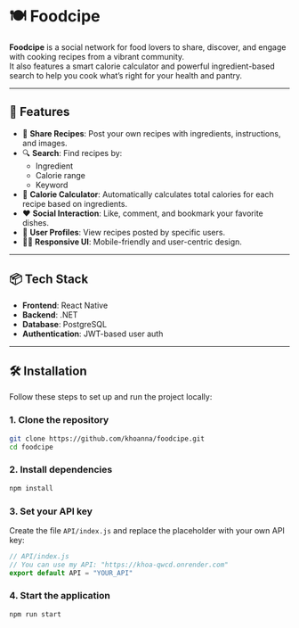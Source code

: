 # 🍽️ Foodcipe

**Foodcipe** is a social network for food lovers to share, discover, and engage with cooking recipes from a vibrant community.  
It also features a smart calorie calculator and powerful ingredient-based search to help you cook what’s right for your health and pantry.

---

## 🚀 Features

- 📸 **Share Recipes**: Post your own recipes with ingredients, instructions, and images.
- 🔍 **Search**: Find recipes by:
  - Ingredient
  - Calorie range
  - Keyword
- 🔢 **Calorie Calculator**: Automatically calculates total calories for each recipe based on ingredients.
- ❤️ **Social Interaction**: Like, comment, and bookmark your favorite dishes.
- 👥 **User Profiles**: View recipes posted by specific users.
- 🧑‍🍳 **Responsive UI**: Mobile-friendly and user-centric design.

---

## 📦 Tech Stack

- **Frontend**: React Native
- **Backend**: .NET
- **Database**: PostgreSQL
- **Authentication**: JWT-based user auth

---
## 🛠️ Installation

Follow these steps to set up and run the project locally:

### 1. **Clone the repository**

```bash
git clone https://github.com/khoanna/foodcipe.git
cd foodcipe
```

### 2. Install dependencies

```bash
npm install
```

### 3. Set your API key

Create the file `API/index.js` and replace the placeholder with your own API key:

```js
// API/index.js
// You can use my API: "https://khoa-qwcd.onrender.com"
export default API = "YOUR_API"
```

### 4. Start the application

```bash
npm run start
```

